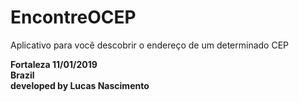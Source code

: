 # EncontreOCEP
Aplicativo para você descobrir o endereço de um determinado CEP
<br>

<b>Fortaleza 11/01/2019 <br>
Brazil <br>
developed by Lucas Nascimento</b>
